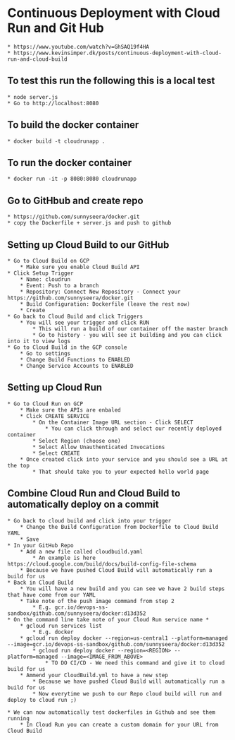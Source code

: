 # Continuous Deployment with Cloud Run and Git Hub

    * https://www.youtube.com/watch?v=GhSAQ19f4HA
    * https://www.kevinsimper.dk/posts/continuous-deployment-with-cloud-run-and-cloud-build

## To test this run the following this is a local test 
    * node server.js
    * Go to http://localhost:8080

## To build the docker container 
    * docker build -t cloudrunapp . 

## To run the docker container 
    * docker run -it -p 8080:8080 cloudrunapp

## Go to GitHbub and create repo
    * https://github.com/sunnyseera/docker.git
    * copy the Dockerfile + server.js and push to github

## Setting up Cloud Build to our GitHub
    * Go to Cloud Build on GCP
        * Make sure you enable Cloud Build API
    * Click Setup Trigger
        * Name: cloudrun
        * Event: Push to a branch
        * Repository: Connect New Repository - Connect your https://github.com/sunnyseera/docker.git
        * Build Configuration: Dockerfile (leave the rest now)
        * Create 
    * Go back to Cloud Build and click Triggers
        * You will see your trigger and click RUN
            * This will run a build of our container off the master branch
            * Go to history - you will see it building and you can click into it to view logs
    * Go to Cloud Build in the GCP console
        * Go to settings 
        * Change Build Functions to ENABLED
        * Change Service Accounts to ENABLED

## Setting up Cloud Run
    * Go to Cloud Run on GCP
        * Make sure the APIs are enbaled
        * Click CREATE SERVICE
            * On the Container Image URL section - Click SELECT
                * You can click through and select our recently deployed container
            * Select Region (choose one)
            * Select Allow Unauthenticated Invocations
            * Select CREATE
        * Once created click into your service and you should see a URL at the top
            * That should take you to your expected hello world page

## Combine Cloud Run and Cloud Build to automatically deploy on a commit
    * Go back to cloud build and click into your trigger
        * Change the Build Configuration from Dockerfile to Cloud Build YAML
        * Save
    * In your GitHub Repo
        * Add a new file called cloudbuild.yaml 
            * An example is here https://cloud.google.com/build/docs/build-config-file-schema
        * Because we have pushed Cloud Build will automatically run a build for us
    * Back in Cloud Build
        * You will have a new build and you can see we have 2 build steps that have come from our YAML
        * Take note of the push image command from step 2 
            * E.g. gcr.io/devops-ss-sandbox/github.com/sunnyseera/docker:d13d352
    * On the command line take note of your Cloud Run service name *
        * gcloud run services list 
            * E.g. docker
        * gcloud run deploy docker --region=us-central1 --platform=managed --image=gcr.io/devops-ss-sandbox/github.com/sunnyseera/docker:d13d352 
            * gcloud run deploy docker --region=<REGION> --platform=managed --image=<IMAGE_FROM_ABOVE>
                * TO DO CI/CD - We need this command and give it to cloud build for us
        * Ammend your CloudBuild.yml to have a new step
            * Because we have pushed Cloud Build will automatically run a build for us
            * Now everytime we push to our Repo cloud build will run and deploy to cloud run ;)

    * We can now automatically test dockerfiles in Github and see them running 
        * In Cloud Run you can create a custom domain for your URL from Cloud Build